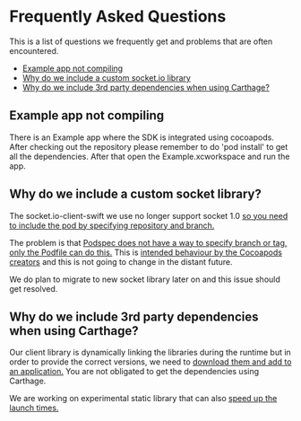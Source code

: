 # Frequently Asked Questions

This is a list of questions we frequently get and problems that are often encountered. 

* [Example app not compiling](#example-app-not-compiling)
* [Why do we include a custom socket.io library](#why-do-we-include-a-custom-socket-library)
* [Why do we include 3rd party dependencies when using Carthage?](#why-do-we-include-3rd-party-dependencies-when-using-carthage)

## Example app not compiling

There is an Example app where the SDK is integrated using cocoapods. After checking out
the repository please remember to do 'pod install' to get all the dependencies. After that open the 
Example.xcworkspace and run the app.

## Why do we include a custom socket library?

The socket.io-client-swift we use no longer support socket 1.0 [so you need to include the 
pod by specifying repository and branch.](https://github.com/socketio/socket.io-client-swift/pull/1125)

The problem is that [Podspec does not have a way to specify branch or tag, only the Podfile can do this.](https://github.com/CocoaPods/CocoaPods/issues/2937) This is [intended behaviour by the Cocoapods creators](https://github.com/CocoaPods/CocoaPods/issues/3276) and this is not going to change in the distant future.

We do plan to migrate to new socket library later on and this issue should get resolved.

## Why do we include 3rd party dependencies when using Carthage?

Our client library is dynamically linking the libraries during the runtime but in order to provide the correct versions, we need to [download them and add to an application.](https://github.com/Carthage/Carthage#adding-frameworks-to-an-application) You are not obligated to get the dependencies using Carthage.

We are working on experimental static library that can also [speed up the launch times.](https://github.com/Carthage/Carthage#build-static-frameworks-to-speed-up-your-apps-launch-times)


